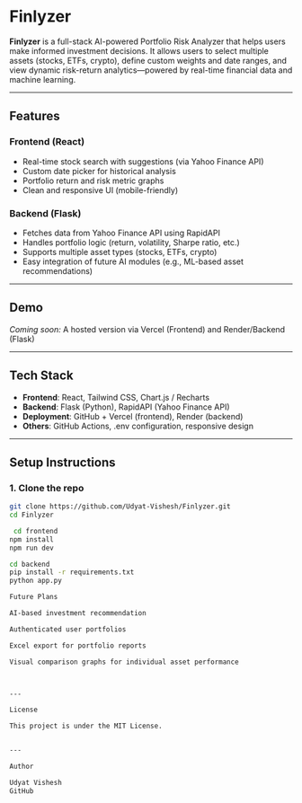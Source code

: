 # Finlyzer

**Finlyzer** is a full-stack AI-powered Portfolio Risk Analyzer that helps users make informed investment decisions. It allows users to select multiple assets (stocks, ETFs, crypto), define custom weights and date ranges, and view dynamic risk-return analytics—powered by real-time financial data and machine learning.

---

## Features

### Frontend (React)
- Real-time stock search with suggestions (via Yahoo Finance API)
- Custom date picker for historical analysis
- Portfolio return and risk metric graphs
- Clean and responsive UI (mobile-friendly)

### Backend (Flask)
- Fetches data from Yahoo Finance API using RapidAPI
- Handles portfolio logic (return, volatility, Sharpe ratio, etc.)
- Supports multiple asset types (stocks, ETFs, crypto)
- Easy integration of future AI modules (e.g., ML-based asset recommendations)

---

## Demo

*Coming soon:* A hosted version via Vercel (Frontend) and Render/Backend (Flask)

---

## Tech Stack

- **Frontend**: React, Tailwind CSS, Chart.js / Recharts
- **Backend**: Flask (Python), RapidAPI (Yahoo Finance API)
- **Deployment**: GitHub + Vercel (frontend), Render (backend)
- **Others**: GitHub Actions, .env configuration, responsive design

---

## Setup Instructions

### 1. Clone the repo

```bash
git clone https://github.com/Udyat-Vishesh/Finlyzer.git
cd Finlyzer

 cd frontend
npm install
npm run dev

cd backend
pip install -r requirements.txt
python app.py

Future Plans

AI-based investment recommendation

Authenticated user portfolios

Excel export for portfolio reports

Visual comparison graphs for individual asset performance



---

License

This project is under the MIT License.


---

Author

Udyat Vishesh
GitHub
